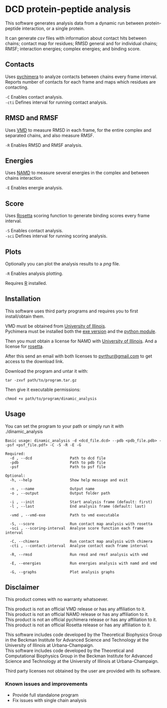 # DCD protein-peptide analysis
This software generates analysis data from a dynamic run between protein-peptide interaction, or a single protein.

It can generate *csv* files with information about contact hits between chains; contact map for residues; RMSD general and for individual chains; RMSF; interaction energies; complex energies; and binding score.

## Contacts
Uses [pychimera](https://pypi.org/project/pychimera/) to analyze contacts between chains every frame interval. Reports number of contacts for each frame and maps which residues are contacting.
 
`-C` Enables contact analysis.  
`-cti` Defines interval for running contact analysis.

## RMSD and RMSF
Uses [VMD](https://www.ks.uiuc.edu/Research/vmd/) to measure RMSD in each frame, for the entire complex and separated chains, and also measure RMSF. 

`-R` Enables RMSD and RMSF analysis.

## Energies
Uses [NAMD](https://www.ks.uiuc.edu/Research/namd/) to measure several energies in the complex and between chains interaction.

`-E` Enables energie analysis.

## Score
Uses [Rosetta](https://www.rosettacommons.org/) scoring function to generate binding scores every frame interval.

`-S` Enables contact analysis.  
`-sci` Defines interval for running scoring analysis.

## Plots
Optionally you can plot the analysis results to a *png* file.

`-R` Enables analysis plotting.

Requires [R](https://www.r-project.org/) installed.

## Installation
This software uses third party programs and requires you to first install/obtain them.

VMD must be obtained from [University of Illinois](https://www.ks.uiuc.edu/Development/Download/download.cgi?PackageName=VMD).  
Pychimera must be installed both the [exe version](https://www.cgl.ucsf.edu/chimera/download.html) and the [python module](https://pypi.org/project/pychimera/). 

Then you must obtain a license for NAMD with [University of Illinois](https://www.ks.uiuc.edu/Development/Download/download.cgi?UserID=&AccessCode=&ArchiveID=1641). And a license for [rosetta](https://els2.comotion.uw.edu/product/rosetta).

After this send an email with both licenses to [pyrthur@gmail.com](pyrthur@gmail.com) to get access to the download link.

Download the program and untar it with:

    tar -zxvf path/to/program.tar.gz

Then give it executable permissions:
 
    chmod +x path/to/program/dinamic_analysis

## Usage
You can set the program to your path or simply run it with ./dinamic_analysis

```
Basic usage: dinamic_analysis -d <dcd_file.dcd> --pdb <pdb_file.pdb> --psf <psf_file.pdf> -C -S -R -E -G

Required:
  -d , --dcd                 Path to dcd file
  -pdb                       Path to pdb file
  -psf                       Path to psf file

Optional:
  -h, --help                 Show help message and exit

  -n , --name                Output name
  -o , --output              Output folder path

  -i , --init                Start analysis frame (default: first)
  -l , --last                End analysis frame (default: last)

  -vmd , --vmd-exe           Path to vmd executable

  -S, --score                Run contact map analysis with rosetta
  -sci , --scoring-interval  Analyse score function each frame interval

  -C, --chimera              Run contact map analysis with chimera
  -cti , --contact-interval  Analyse contact each frame interval

  -R, --rmsd                 Run rmsd and rmsf analysis with vmd

  -E, --energies             Run energies analysis with namd and vmd

  -G, --graphs               Plot analysis graphs
```
     
## Disclaimer

This product comes with no warranty whatsoever.  

This product is not an official VMD release or has any affiliation to it.  
This product is not an official NAMD release or has any affiliation to it.  
This product is not an official pychimera release or has any affiliation to it.  
This product is not an official Rosetta release or has any affiliation to it.  

This software includes code developed by the Theoretical Biophysics Group in the Beckman Institute for Advanced Science and Technology at the University of Illinois at Urbana-Champaign.  
This software includes code developed by the Theoretical and Computational Biophysics Group in the Beckman Institute for Advanced Science and Technology at the University of Illinois at Urbana-Champaign.
 
Third party licenses not obtained by the user are provided with its software. 

### Known issues and improvements
- Provide full standalone program
- Fix issues with single chain analysis